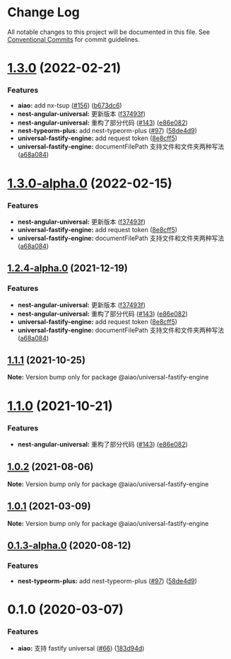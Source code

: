 # Change Log

All notable changes to this project will be documented in this file.
See [Conventional Commits](https://conventionalcommits.org) for commit guidelines.

# [1.3.0](https://github.com/aiao-io/aiao/compare/@aiao/universal-fastify-engine@0.1.0...@aiao/universal-fastify-engine@1.3.0) (2022-02-21)

### Features

- **aiao:** add nx-tsup ([#156](https://github.com/aiao-io/aiao/issues/156)) ([b673dc6](https://github.com/aiao-io/aiao/commit/b673dc6e8c618f68d27a21928f60c6abd15d1e7d))
- **nest-angular-universal:** 更新版本 ([f37493f](https://github.com/aiao-io/aiao/commit/f37493f1c6903bf64579e0db6ac14a6dabe52a22))
- **nest-angular-universal:** 重构了部分代码 ([#143](https://github.com/aiao-io/aiao/issues/143)) ([e86e082](https://github.com/aiao-io/aiao/commit/e86e08218c114468138376916325ddebdf3f6ec9))
- **nest-typeorm-plus:** add nest-typeorm-plus ([#97](https://github.com/aiao-io/aiao/issues/97)) ([58de4d9](https://github.com/aiao-io/aiao/commit/58de4d9f6595824d86f59d4018ea4065c84f58fa))
- **universal-fastify-engine:** add request token ([8e8cff5](https://github.com/aiao-io/aiao/commit/8e8cff58af64fe9e53cc61346533cec6eb413461))
- **universal-fastify-engine:** documentFilePath 支持文件和文件夹两种写法 ([a68a084](https://github.com/aiao-io/aiao/commit/a68a084943fe7c4064a1d45290229571b74266ab))

# [1.3.0-alpha.0](https://github.com/aiao-io/aiao/compare/@aiao/universal-fastify-engine@1.1.1...@aiao/universal-fastify-engine@1.3.0-alpha.0) (2022-02-15)

### Features

- **nest-angular-universal:** 更新版本 ([f37493f](https://github.com/aiao-io/aiao/commit/f37493f1c6903bf64579e0db6ac14a6dabe52a22))
- **universal-fastify-engine:** add request token ([8e8cff5](https://github.com/aiao-io/aiao/commit/8e8cff58af64fe9e53cc61346533cec6eb413461))
- **universal-fastify-engine:** documentFilePath 支持文件和文件夹两种写法 ([a68a084](https://github.com/aiao-io/aiao/commit/a68a084943fe7c4064a1d45290229571b74266ab))

## [1.2.4-alpha.0](https://github.com/aiao-io/aiao/compare/@aiao/universal-fastify-engine@0.1.3-alpha.0...@aiao/universal-fastify-engine@1.2.4-alpha.0) (2021-12-19)

### Features

- **nest-angular-universal:** 更新版本 ([f37493f](https://github.com/aiao-io/aiao/commit/f37493f1c6903bf64579e0db6ac14a6dabe52a22))
- **nest-angular-universal:** 重构了部分代码 ([#143](https://github.com/aiao-io/aiao/issues/143)) ([e86e082](https://github.com/aiao-io/aiao/commit/e86e08218c114468138376916325ddebdf3f6ec9))
- **universal-fastify-engine:** add request token ([8e8cff5](https://github.com/aiao-io/aiao/commit/8e8cff58af64fe9e53cc61346533cec6eb413461))
- **universal-fastify-engine:** documentFilePath 支持文件和文件夹两种写法 ([a68a084](https://github.com/aiao-io/aiao/commit/a68a084943fe7c4064a1d45290229571b74266ab))

## [1.1.1](https://github.com/aiao-io/aiao/compare/@aiao/universal-fastify-engine@1.1.0...@aiao/universal-fastify-engine@1.1.1) (2021-10-25)

**Note:** Version bump only for package @aiao/universal-fastify-engine

# [1.1.0](https://github.com/aiao-io/aiao/compare/@aiao/universal-fastify-engine@1.0.1...@aiao/universal-fastify-engine@1.1.0) (2021-10-21)

### Features

- **nest-angular-universal:** 重构了部分代码 ([#143](https://github.com/aiao-io/aiao/issues/143)) ([e86e082](https://github.com/aiao-io/aiao/commit/e86e08218c114468138376916325ddebdf3f6ec9))

## [1.0.2](https://github.com/aiao-io/aiao/compare/@aiao/universal-fastify-engine@0.1.3-alpha.0...@aiao/universal-fastify-engine@1.0.2) (2021-08-06)

**Note:** Version bump only for package @aiao/universal-fastify-engine

## [1.0.1](https://github.com/aiao-io/aiao/compare/@aiao/universal-fastify-engine@0.1.3-alpha.0...@aiao/universal-fastify-engine@1.0.1) (2021-03-09)

**Note:** Version bump only for package @aiao/universal-fastify-engine

## [0.1.3-alpha.0](https://github.com/aiao-io/aiao/compare/@aiao/universal-fastify-engine@0.1.0...@aiao/universal-fastify-engine@0.1.3-alpha.0) (2020-08-12)

### Features

- **nest-typeorm-plus:** add nest-typeorm-plus ([#97](https://github.com/aiao-io/aiao/issues/97)) ([58de4d9](https://github.com/aiao-io/aiao/commit/58de4d9f6595824d86f59d4018ea4065c84f58fa))

# 0.1.0 (2020-03-07)

### Features

- **aiao:** 支持 fastify universal ([#66](https://github.com/aiao-io/aiao/issues/66)) ([183d94d](https://github.com/aiao-io/aiao/commit/183d94d77043430d89dd5c955545280cfb9b416e))
